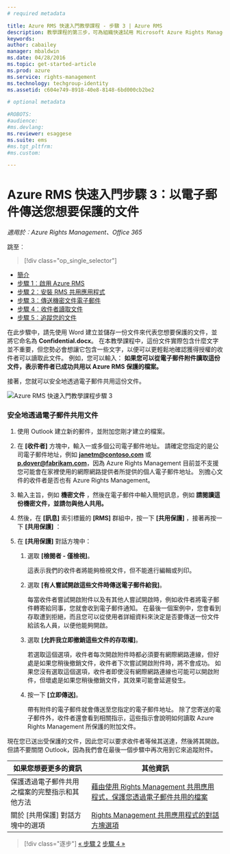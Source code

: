```yaml
---
# required metadata

title: Azure RMS 快速入門教學課程 - 步驟 3 | Azure RMS
description: 教學課程的第三步，可為組織快速試用 Microsoft Azure Rights Management，只有 5 個步驟，花費時間不超過 15 分鐘。
keywords:
author: cabailey
manager: mbaldwin
ms.date: 04/28/2016
ms.topic: get-started-article
ms.prod: azure
ms.service: rights-management
ms.technology: techgroup-identity
ms.assetid: c604e749-8918-40e8-8148-6bd000cb2be2

# optional metadata

#ROBOTS:
#audience:
#ms.devlang:
ms.reviewer: esaggese
ms.suite: ems
#ms.tgt_pltfrm:
#ms.custom:

---
```



# Azure RMS 快速入門步驟 3：以電子郵件傳送您想要保護的文件

*適用於︰Azure Rights Management、Office 365*


跳至︰ 
> [!div class="op_single_selector"]
- [簡介](quick-start-tutorial.md)
- [步驟 1︰啟用 Azure RMS](tutorial-step1.md)
- [步驟 2︰安裝 RMS 共用應用程式](tutorial-step2.md)
- [步驟 3︰傳送機密文件電子郵件](tutorial-step3.md)
- [步驟 4︰收件者讀取文件](tutorial-step4.md)
- [步驟 5︰追蹤您的文件](tutorial-step5.md)


在此步驟中，請先使用 Word 建立並儲存一份文件來代表您想要保護的文件，並將它命名為 **Confidential.docx**。 在本教學課程中，這份文件實際包含什麼文字並不重要，但您勢必會想讓它包含一些文字，以便可以更輕鬆地確認獲得授權的收件者可以讀取此文件。 例如，您可以輸入： **如果您可以從電子郵件附件讀取這份文件，表示寄件者已成功共用以 Azure RMS 保護的檔案。**

接著，您就可以安全地透過電子郵件共用這份文件。

![Azure RMS 快速入門教學課程步驟 3](../media/AzRMS_Tutorial_3_Screenshots.png)

### 安全地透過電子郵件共用文件

1.  使用 Outlook 建立新的郵件，並附加您剛才建立的檔案。

2.  在 **[收件者]** 方塊中，輸入一或多個公司電子郵件地址。 請確定您指定的是公司電子郵件地址，例如 **janetm@contoso.com** 或 **p.dover@fabrikam.com**，因為 Azure Rights Management 目前並不支援您可能會在家裡使用的網際網路提供者所提供的個人電子郵件地址。 別擔心文件的收件者是否也有 Azure Rights Management。

3.  輸入主旨，例如  **機密文件** ，然後在電子郵件中輸入簡短訊息，例如 **請閱讀這份機密文件，並請勿與他人共用。**

4.  然後，在 **[訊息]** 索引標籤的 **[RMS]** 群組中，按一下 **[共用保護]** ，接著再按一下 **[共用保護]** ：

5.  在 **[共用保護]** 對話方塊中：

    1.  選取 **[檢閱者 - 僅檢視]**。

        這表示我們的收件者將能夠檢視文件，但不能進行編輯或列印。

    2.  選取 **[有人嘗試開啟這些文件時傳送電子郵件給我]**。

        每當收件者嘗試開啟附件以及有其他人嘗試開啟時，例如收件者將電子郵件轉寄給同事，您就會收到電子郵件通知。 在最後一個案例中，您會看到存取遭到拒絕，而且您可以從使用者詳細資料來決定是否要傳送一份文件給該名人員，以便他能夠開啟。

    3.  選取 **[允許我立即撤銷這些文件的存取權]**。

        若選取這個選項，收件者每次開啟附件時都必須要有網際網路連線，但好處是如果您稍後撤銷文件，收件者下次嘗試開啟附件時，將不會成功。 如果您沒有選取這個選項，收件者即使沒有網際網路連線也可能可以開啟附件，但壞處是如果您稍後撤銷文件，其效果可能會延遲發生。

    4.  按一下 **[立即傳送]**。

        帶有附件的電子郵件就會傳送至您指定的電子郵件地址。 除了您寄送的電子郵件外，收件者還會看到相關指示，這些指示會說明如何讀取 Azure Rights Management 所保護的附加文件。

現在您已送出受保護的文件，因此您可以要求收件者等候其送達，然後將其開啟。 但請不要關閉 Outlook，因為我們會在最後一個步驟中再次用到它來追蹤附件。

|如果您想要更多的資訊|其他資訊|
|--------------------------------|--------------------------|
|保護透過電子郵件共用之檔案的完整指示和其他方法|[藉由使用 Rights Management 共用應用程式，保護您透過電子郵件共用的檔案](../rms-client/sharing-app-protect-by-email.md)|
|關於 [共用保護] 對話方塊中的選項|[Rights Management 共用應用程式的對話方塊選項](../rms-client/sharing-app-dialog-box.md)|


>[!div class="逐步"] [« 步驟 2](tutorial-step2.md)
[步驟 4 »](tutorial-step4.md)

<!--HONumber=May16_HO2-->


